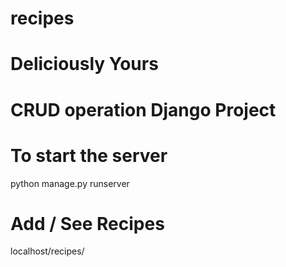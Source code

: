 # recipes
# Deliciously Yours
# CRUD operation Django Project

# To start the server
python manage.py runserver

# Add / See Recipes
localhost/recipes/
